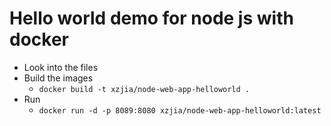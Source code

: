# Hello world demo for node js with docker

- Look into the files
- Build the images
    - `docker build -t xzjia/node-web-app-helloworld .`
- Run
    - `docker run -d -p 8089:8080 xzjia/node-web-app-helloworld:latest`
